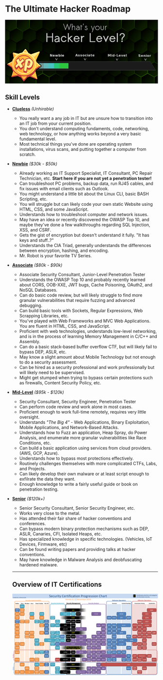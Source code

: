 # The Ultimate Hacker Roadmap
<p align="center">
  <img src="./hacker_xpbar.png">
</p>

## Skill Levels
* **[Clueless](https://github.com/Kennyslaboratory/Ultimate-Hacker-Roadmap/tree/main/x00_Clueless)** _(Unhirable)_
  * You really want a any job in IT but are unsure how to transition into an IT job from your current position.
  * You don't understand computing fundaments, code, networking, web technology, or how anything works beyond a very basic fundamental level.
  * Most technical things you've done are operating system installations, virus scans, and putting together a computer from scratch.
* **[Newbie](https://github.com/Kennyslaboratory/Ultimate-Hacker-Roadmap/tree/main/x01_Newbie)** _($30k - $50k)_
  * Already working as IT Support Specialist, IT Consultant, PC Repair Technician, etc.  **Start here if you are not yet a penetration tester!**
  * Can troubleshoot PC problems, backup data, run RJ45 cables, and fix issues with email clients such as Outlook.
  * You might understand a little bit about the Linux CLI, basic BASH Scripting, etc.
  * You will struggle but can likely code your own static Website using HTML, CSS, and some JavaScript.
  * Understands how to troubleshoot computer and network issues.
  * May have an idea or recently discovered the OWASP Top 10, and maybe they've done a few walkthroughs regarding SQL Injection, XSS, and CSRF.
  * Gets the gist of encryption but doesn't understand it fully.  "It has keys and stuff..?"
  * Understands the CIA Triad, generally understands the differences between encryption, hashing, and encoding.
  * Mr. Robot is your favorite TV Series.
* **[Associate](https://github.com/Kennyslaboratory/Ultimate-Hacker-Roadmap/tree/main/x02_Associate)** _($80k - $90k)_
  * Associate Security Consultant, Junior-Level Penetration Tester
  * Understands the OWASP Top 10 and probably recently learned about CORS, OOB-XXE, JWT bugs, Cache Poisoning, OAuth2, and NoSQL Databases.
  * Can do basic code review, but will likely struggle to find more granular vulnerabilities that require fuzzing and advanced debugging.
  * Can build basic tools with Sockets, Regular Expressions, Web Scrapping Libraries, etc.
  * You've played with Web Frameworks and MVC Web Applications.  You are fluent in HTML, CSS, and JavaScript.
  * Proficient with web technologies, understands low-level networking, and is in the process of learning Memory Management in C/C++ and Assembly.
  * Can do a basic stack-based buffer overflow CTF, but will likely fail to bypass DEP, ASLR, etc.
  * May know a slight amount about Mobile Technology but not enough to do a security assessment.
  * Can be hired as a security professional and work professionally but will likely need to be supervised.
  * Might get stumped when trying to bypass certain protections such as firewalls, Content Security Policy, etc.
* **[Mid-Level](https://github.com/Kennyslaboratory/Ultimate-Hacker-Roadmap/tree/main/x03_Mid-Level)** _($95k - $120k)_
  * Security Consultant, Security Engineer, Penetration Tester
  * Can perform code review and work alone in most cases.
  * Proficient enough to work full-time remotely, requires very little oversight.
  * Understands _"The Big 4"_ - Web Applications, Binary Exploitation, Mobile Applications, and Network-Based Attacks.
  * Understands how to Fuzz an application, Heap Spray, do Power Analysis, and enumerate more granular vulnerabilities like Race Conditions, etc.
  * Can build a basic application using services from cloud providers. (AWS, GCP, Azure).
  * Understands how to bypass most protections effectively.
  * Routinely challenges themselves with more complicated CTFs, Labs, and Projects.
  * Can likely develop their own malware or at least script enough to exfilrate the data they want.
  * Enough knowledge to write a fairly useful guide or book on penetration testing.
* **[Senior](https://github.com/Kennyslaboratory/Ultimate-Hacker-Roadmap/tree/main/x04_Senior)** _($120k+)_
  * Senior Security Consultant, Senior Security Engineer, etc.
  * Works very close to the metal.
  * Has attended their fair share of hacker conventions and conferences.
  * Can bypass modern binary protection mechanisms such as DEP, ASLR, Canaries, CFI, Isolated Heaps, etc.
  * Has specialized knowledge in specific technologies. (Vehicles, IoT Devices, Firmware, etc)
  * Can be found writing papers and providing talks at hacker conventions.
  * May have knowledge in Malware Analysis and deobfuscating hardened malware.
  
  -----------
  ## Overview of IT Certifications
  ![certs](certifications.png)
